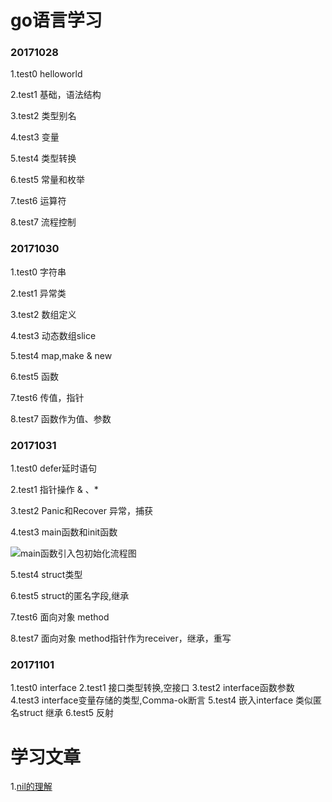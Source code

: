 # go语言学习

### 20171028
1.test0 helloworld

2.test1 基础，语法结构

3.test2 类型别名

4.test3 变量

5.test4 类型转换

6.test5 常量和枚举

7.test6 运算符

8.test7 流程控制

### 20171030
1.test0 字符串

2.test1 异常类

3.test2 数组定义

4.test3 动态数组slice

5.test4 map,make & new

6.test5 函数

7.test6 传值，指针

8.test7 函数作为值、参数


### 20171031
1.test0 defer延时语句

2.test1 指针操作 & 、*

3.test2 Panic和Recover 异常，捕获

4.test3 main函数和init函数

![main函数引入包初始化流程图](https://github.com/astaxie/build-web-application-with-golang/blob/master/zh/images/2.3.init.png?raw=true)

5.test4 struct类型

6.test5 struct的匿名字段,继承

7.test6 面向对象 method

8.test7 面向对象 method指针作为receiver，继承，重写

### 20171101
1.test0 interface
2.test1 接口类型转换,空接口
3.test2 interface函数参数
4.test3 interface变量存储的类型,Comma-ok断言
5.test4 嵌入interface 类似匿名struct 继承
6.test5 反射


# 学习文章

1.[nil的理解](https://my.oschina.net/u/553243/blog/1558062)